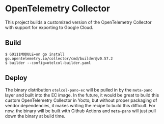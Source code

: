 # OpenTelemetry Collector

This project builds a customized version of the OpenTelemetry Collector with support for exporting to Google Cloud.

## Build

```
$ GO111MODULE=on go install go.opentelemetry.io/collector/cmd/builder@v0.57.2
$ builder --config=otelcol-builder.yaml
```

## Deploy

The binary distribution `otelcol-pano-ec` will be pulled in by the `meta-pano` layer and built into the EC image. In the future, it would be great to build this custom OpenTelemetry Collector in Yocto, but without proper packaging of vendor dependencies, it makes writing the recipe to build this difficult. For now, the binary will be built with Github Actions and `meta-pano` will just pull down the binary at build time.
